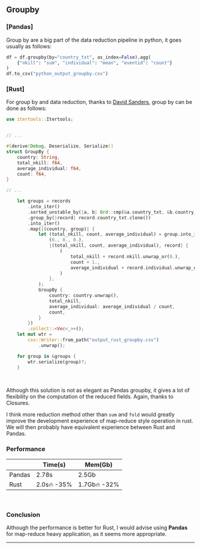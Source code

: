 ## Groupby

### \[Pandas\]

Group by are a big part of the data reduction pipeline in python, it goes usually as follows:

```python
df = df.groupby(by="country_txt", as_index=False).agg(
    {"nkill": "sum", "individual": "mean", "eventid": "count"}
)
df.to_csv("python_output_groupby.csv")
```

### \[Rust\]

For group by and data reduction, thanks to [David Sanders](https://able.bio/insideoutclub), group by can be done as follows:

```rust
use itertools::Itertools;


// ...

#[derive(Debug, Deserialize, Serialize)]
struct GroupBy {
    country: String,
    total_nkill: f64,
    average_individual: f64,
    count: f64,
}

// ... 

    let groups = records
        .into_iter()
        .sorted_unstable_by(|a, b| Ord::cmp(&a.country_txt, &b.country_txt))
        .group_by(|record| record.country_txt.clone())
        .into_iter()
        .map(|(country, group)| {
            let (total_nkill, count, average_individual) = group.into_iter().fold(
                (0., 0., 0.),
                |(total_nkill, count, average_individual), record| {
                    (
                        total_nkill + record.nkill.unwrap_or(0.),
                        count + 1.,
                        average_individual + record.individual.unwrap_or(0.),
                    )
                },
            );
            GroupBy {
                country: country.unwrap(),
                total_nkill,
                average_individual: average_individual / count,
                count,
            }
        })
        .collect::<Vec<_>>();
    let mut wtr =
        csv::Writer::from_path("output_rust_groupby.csv")
            .unwrap();

    for group in &groups {
        wtr.serialize(group)?;
    }
```

‌

Although this solution is not as elegant as Pandas groupby, it gives a lot of flexibility on the computation of the reduced fields. Again, thanks to Closures.

I think more reduction method other than `sum` and `fold` would greatly improve the development experience of map-reduce style operation in rust. We will then probably have equivalent experience between Rust and Pandas.

### Performance

| |Time\(s\) |Mem\(Gb\) |
| --- | --- | --- |
|Pandas |2.78s |2.5Gb |
|Rust |2.0s🔥 -35% |1.7Gb🔥 -32% |

‌

### **Conclusion**

Although the performance is better for Rust, I would advise using **Pandas** for map-reduce heavy application, as it seems more appropriate.

---